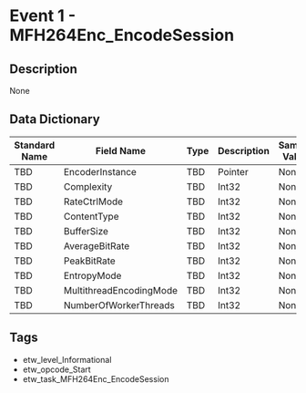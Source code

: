 # Event 1 - MFH264Enc_EncodeSession

## Description
None

## Data Dictionary
|Standard Name|Field Name|Type|Description|Sample Value|
|---|---|---|---|---|
|TBD|EncoderInstance|TBD|Pointer|None|None|
|TBD|Complexity|TBD|Int32|None|None|
|TBD|RateCtrlMode|TBD|Int32|None|None|
|TBD|ContentType|TBD|Int32|None|None|
|TBD|BufferSize|TBD|Int32|None|None|
|TBD|AverageBitRate|TBD|Int32|None|None|
|TBD|PeakBitRate|TBD|Int32|None|None|
|TBD|EntropyMode|TBD|Int32|None|None|
|TBD|MultithreadEncodingMode|TBD|Int32|None|None|
|TBD|NumberOfWorkerThreads|TBD|Int32|None|None|

## Tags
* etw_level_Informational
* etw_opcode_Start
* etw_task_MFH264Enc_EncodeSession